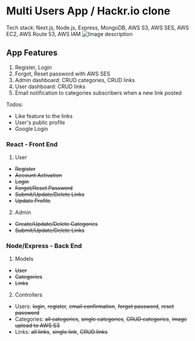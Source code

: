 # Multi Users App / Hackr.io clone

Tech stack: Next.js, Node.js, Express, MongoDB, AWS S3, AWS SES, AWS EC2, AWS Route 53, AWS IAM
![Image description](https://github.com/khoadodk/multi-users-app/blob/master/homepage.PNG)

## App Features

1. Register, Login
2. Forgot, Reset password with AWS SES
3. Admin dashboard: CRUD categories, CRUD links
4. User dashboard: CRUD links
5. Email notification to categories subscribers when a new link posted

Todos:

- Like feature to the links
- User's public profile
- Google Login

### React - Front End

1. User

- <del>Register</del>
- <del>Account Activation</del>
- <del>Login</del>
- <del>Forgot/Reset Password</del>
- <del>Submit/Update/Delete Links</del>
- <del>Update Profile</del>

2. Admin

- <del>Create/Update/Delete Categories</del>
- <del>Submit/Update/Delete Links</del>

### Node/Express - Back End

1. Models

- <del>User</del>
- <del>Categories</del>
- <del>Links</del>

2. Controllers

- Users: <del>login</del>, <del>register</del>, <del>email confirmation</del>, <del>forgot password</del>, <del>reset password</del>
- Categories: <del>all categories</del>, <del>single categories</del>, <del>CRUD categories</del>, <del>image upload to AWS S3</del>
- Links: <del>all links</del>, <del>single link</del>, <del>CRUD links</del>
